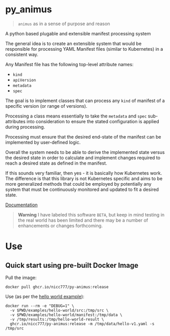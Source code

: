 # py_animus

> `animus` as in a sense of purpose and reason

A python based plugable and extensible manifest processing system

The general idea is to create an extensible system that would be responsible for processing YAML Manifest files (similar to Kubernetes) in a consistent way.

Any Manifest file has the following top-level attribute names:

* `kind`
* `apiVersion`
* `metadata`
* `spec`

The goal is to implement classes that can process any `kind` of manifest of a specific version (or range of versions).

Processing a class means essentially to take the `metadata` and `spec` sub-attributes into consideration to ensure the stated configuration is applied during processing.

Processing must ensure that the desired end-state of the manifest can be implemented by user-defined logic.

Overall the system needs to be able to derive the implemented state versus the desired state in order to calculate and implement changes required to reach a desired state as defined in the manifest.

If this sounds very familiar, then yes - it is basically how Kubernetes work. The difference is that this library is not Kubernetes specific and aims to be more generalized methods that could be employed by potentially any system that must be continuously monitored and updated to fit a desired state.

[Documentation](https://github.com/nicc777/py-animus/tree/main/doc)

> **Warning**
> I have labeled this software `BETA`, but keep in mind testing in the real world has been limited and there may be a number of enhancements or changes forthcoming. 


# Use

## Quick start using pre-built Docker Image

Pull the image:

```shell
docker pull ghcr.io/nicc777/py-animus:release
```

Use (as per the [hello world example](https://github.com/nicc777/py-animus/tree/main/doc)):

```shell
docker run --rm -e "DEBUG=1" \
  -v $PWD/examples/hello-world/src:/tmp/src \
  -v $PWD/examples/hello-world/manifest:/tmp/data \
  -v /tmp/results:/tmp/hello-world-result \
  ghcr.io/nicc777/py-animus:release -m /tmp/data/hello-v1.yaml -s /tmp/src
```

